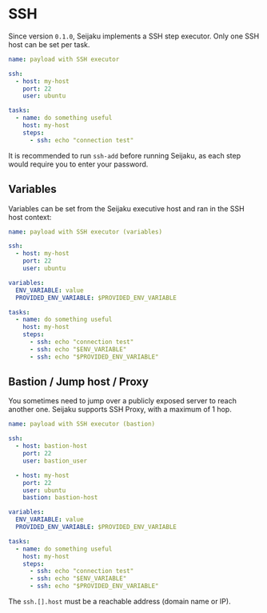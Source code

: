 # SSH

Since version `0.1.0`, Seijaku implements a SSH step executor. Only one SSH host can be set per task.


```yaml
name: payload with SSH executor

ssh:
  - host: my-host
    port: 22
    user: ubuntu

tasks:
  - name: do something useful
    host: my-host
    steps:
      - ssh: echo "connection test"
```

It is recommended to run `ssh-add` before running Seijaku, as each step would require you to enter your password.

## Variables

Variables can be set from the Seijaku executive host and ran in the SSH host context:

```yaml
name: payload with SSH executor (variables)

ssh:
  - host: my-host
    port: 22
    user: ubuntu

variables:
  ENV_VARIABLE: value
  PROVIDED_ENV_VARIABLE: $PROVIDED_ENV_VARIABLE

tasks:
  - name: do something useful
    host: my-host
    steps:
      - ssh: echo "connection test"
      - ssh: echo "$ENV_VARIABLE"
      - ssh: echo "$PROVIDED_ENV_VARIABLE"
```

## Bastion / Jump host / Proxy

You sometimes need to jump over a publicly exposed server to reach another one. Seijaku supports SSH Proxy, with a maximum of 1 hop.

```yaml
name: payload with SSH executor (bastion)

ssh:
  - host: bastion-host
    port: 22
    user: bastion_user

  - host: my-host
    port: 22
    user: ubuntu
    bastion: bastion-host

variables:
  ENV_VARIABLE: value
  PROVIDED_ENV_VARIABLE: $PROVIDED_ENV_VARIABLE

tasks:
  - name: do something useful
    host: my-host
    steps:
      - ssh: echo "connection test"
      - ssh: echo "$ENV_VARIABLE"
      - ssh: echo "$PROVIDED_ENV_VARIABLE"
```

The `ssh.[].host` must be a reachable address (domain name or IP).
